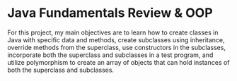 # Java Fundamentals Review & OOP
For this project, my main objectives are to learn how to create classes in Java with specific data and methods, create subclasses using inheritance, override methods from the superclass, use constructors in the subclasses, incorporate both the superclass and subclasses in a test program, and utilize polymorphism to create an array of objects that can hold instances of both the superclass and subclasses.
